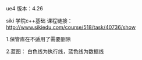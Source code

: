 ue4 版本：4.26

siki 学院c++基础
课程链接： http://www.sikiedu.com/course/518/task/40736/show

1.保管库在不适用了需要删除

2.蓝图： 白色线为执行线，蓝色线为数据线

